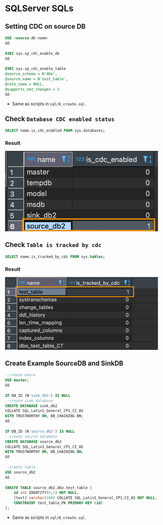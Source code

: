 # SQLServer SQLs

## Setting CDC on source DB
```sql
USE <source-db-name>
GO

EXEC sys.sp_cdc_enable_db
GO

EXEC sys.sp_cdc_enable_table
@source_schema = N'dbo',
@source_name = N'test_table',
@role_name = NULL,
@supports_net_changes = 1
GO
```
- Same as scripts in `sql/0_create.sql`.

## Check `Database CDC enabled status`
```sql
SELECT name.is_cdc_enabled FROM sys.databases;
```
### Result
![db_cdc_enabled](imgs/db_cdc_enabled.png)

## Check `Table is tracked by cdc`
```sql
SELECT name.is_tracked_by_cdc FROM sys.tables;
```
### Result
![tracked_cdc](imgs/table_tracked_cdc.png)

##  Create Example SourceDB and SinkDB
```sql
--create where
USE master;  
GO

IF DB_ID (N'sink_db2') IS NULL  
--create sink database 
CREATE DATABASE sink_db2
COLLATE SQL_Latin1_General_CP1_CI_AS  
WITH TRUSTWORTHY ON, DB_CHAINING ON;  
GO

IF DB_ID (N'source_db2') IS NULL  
--create source database 
CREATE DATABASE source_db2  
COLLATE SQL_Latin1_General_CP1_CI_AS  
WITH TRUSTWORTHY ON, DB_CHAINING ON;  
GO

--create table
USE source_db2
GO

CREATE TABLE source_db2.dbo.test_table (
	id int IDENTITY(0,1) NOT NULL,
	[text] varchar(100) COLLATE SQL_Latin1_General_CP1_CI_AS NOT NULL,
	CONSTRAINT test_table_PK PRIMARY KEY (id)
);

```
- Same as scripts in `sql/0_create.sql`.


